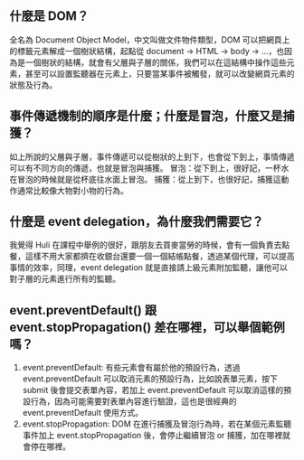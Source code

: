 ## 什麼是 DOM？
全名為 Document Object Model，中文叫做文件物件類型，DOM 可以把網頁上的標籤元素解成一個樹狀結構，起點從 document -> HTML -> body -> ...，也因為是一個樹狀的結構，就會有父層與子層的關係，我們可以在這結構中操作這些元素，甚至可以設置監聽器在元素上，只要當某事件被觸發，就可以改變網頁元素的狀態及行為。

## 事件傳遞機制的順序是什麼；什麼是冒泡，什麼又是捕獲？
如上所說的父層與子層，事件傳遞可以從樹狀的上到下，也會從下到上，事情傳遞可以有不同方向的傳遞，也就是冒泡與捕獲。
冒泡：從下到上，很好記，一杯水在冒泡的時候就是從杯底往水面上冒泡。
捕獲：從上到下，也很好記，捕獲這動作通常比較像大物對小物的行為。

## 什麼是 event delegation，為什麼我們需要它？
我覺得 Huli 在課程中舉例的很好，跟朋友去買麥當勞的時候，會有一個負責去點餐，這樣不用大家都擠在收銀台還要一個一個結帳點餐，透過某個代理，可以提高事情的效率，同理，event delegation 就是直接請上級元素附加監聽，讓他可以對子層的元素進行所有的監聽。

## event.preventDefault() 跟 event.stopPropagation() 差在哪裡，可以舉個範例嗎？
1. event.preventDefault: 有些元素會有屬於他的預設行為，透過 event.preventDefault 可以取消元素的預設行為，比如說表單元素，按下 submit 後會提交表單內容，若加上 event.preventDefault 可以取消這樣的預設行為，因為可能需要對表單內容進行驗證，這也是很經典的 event.preventDefault 使用方式。
2. event.stopPropagation: DOM 在進行捕獲及冒泡行為時，若在某個元素監聽事件加上 event.stopPropagation 後，會停止繼續冒泡 or 捕獲，加在哪裡就會停在哪裡。